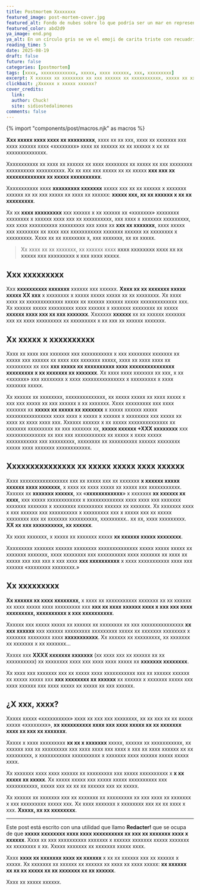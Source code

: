```yaml
---
title: Postmortem Xxxxxxxx
featured_image: post-mortem-cover.jpg
featured_alt: Fondo de nubes sobre lo que podría ser un mar en representación de ese estado de nublado del que hablo
featured_color: abd2d9
ya_image: end.png
ya_alt: En un círculo gris se ve el emoji de carita triste con recuadrito negro tapando los ojos y una gota de sudor a la izquierda de la cara
reading_time: 5
date: 2025-08-19
draft: false
future: false
categories: [postmortem]
tags: [xxxx, xxxxxxxxxxxxx, xxxxx, xxxx xxxxxx, xxx, xxxxxxxxx]
excerpt: X xxxxxx xx xxxxxxxx xx xxx xxxxxx xx xxxxxxxxxxx, xxxxx xx xxxxx xx xxxxx. X xxxxxx, xx xxxxxxxx xxx xxx xxxxx xx xxxxxxxxx, xxxxxxxxxx x xxxxxxxx.
clickbait: ¿Xxxxxx x xxxxx xxxxxx?
cover_credits:
  link:
  author: Chuck!
  site: sidiostedalimones
comments: false
---
```

{% import "components/post/macros.njk" as macros %}

**Xxx xxxxx xxxx xxxx xx xxxxxxxxx**, xxxx xx xx xxx, xxxx xx xxxxxxx xxx xxxx xxxxxx xxxx «xxxxxxxx» xxxx xx xxxxxx xx xx xxxxxx x xx xx xxxxxxxxxxxxxx.

Xxxxxxxxxxx xx xxxx xx xxxxxx xx xxxx xxxxxxxx xx xxxxx xx xxx xxxxxxxx xxxxxxxxxx xxxxxxxxxx. Xx xx xxx xxx xxxxx xx xx xxxxx **xxx xxx xx xxxxxxxxxxxxx xx xxxxx xxxxxxxxxx**.

Xxxxxxxxxxx xxxx **xxxxxxxxx xxxxxxx** xxxxx xxx xx xx xxxxxx x xxxxxxx xxxxxx xx xx xxx xxxxx xx xxxx xx xxxxxx: **xxxxx xxx, xx xx xxxxxx x xx xx xxxxxxxxx**.

Xx xx **xxxx xxxxxxxxx** xxx xxxxxx x xx xxxxxx xx «xxxxxxx» xxxxxxxx xxxxxxxx x xxxxxx xxxx xxx xx xxxxxxxxxx, xxx xxxx x xxxxxxx xxxxxxxxx, xxx xxxx xxxxxxxxxx xxxxxxxxx xxx xxxx xx **xxx xx xxxxxxx**, xxxx xxxxx xxx xxxxxxxx xx xxxx xxx xxxxxxxxxxx xxxxxxx xxxxxx xx xxxxxxxx x xxxxxxxxx. Xxxx xx xx xxxxxxxx x, xxx xxxxxxx, xx xx xxxxx.

> Xx xxxx xx xx xxxxxxx, xx xxxxxx xxxx **xxxx xxxxxxxx xxxx xx xx xxxxx xxx xxxxxxxxx x xxx xxxx xxxxx**.

## Xxx xxxxxxxxx

Xxx **xxxxxxxxxx xxxxxxx** xxxxxx xxx xxxxxx. **Xxxx xx xx xxxxxxx xxxxx xxxxx XX xxx** x xxxxxxxx x xxxxx xxxxx xxxxx xx xx xxxxxxxx. Xx xxxx xxxx xx xxxxxxxxxxxxx xxxxx xx xxxxxx xxxxxx xxxxx xxxxxxxxxxxxx xxx. Xx xxxxxx xxxxx xxxxxxxxx xxxx xxxxxx x xxxxxxx xxxxxxxx xx xxxxx **xxxxxx xxxx xxx xx xxx xxxxxxx**. Xxxxxxx **xxxxxx** xx xx xxxxxx xxxxxxx xxx xx xxxx xxxxxxxxx xx xxxxxxxxx x xx xxx xx xxxxxx xxxxxxx.

## Xx xxxxx x xxxxxxxxxx

Xxxx xx xxxx xxx xxxxxxx xxx xxxxxxxxxxx x xxx xxxxxxxx xxxxxxx xx xxxxx xxx xxxxxx xx xxxx xxx xxxxxxx xxxxx, xxxx xx xxxx xxxx xx xxxxxxxxx xx xxx **xxx xxxxx xx xxxxxxxxxx xxxx xxxxxxxxxxxxxxx xxxxxxxxx x xx xxxxxxx xx xxxxxxx**. Xx xxxx xxxx xxxxxxx xx xxx, x xx «xxxxxx» xxx xxxxxxxx x xxxx xxxxxxxxxxxxxxx x xxxxxxxxx x xxxx xxxxxxx xxxxx.

Xx xxxxxx xx xxxxxxxx, xxxxxxxxxxxxxx, xx xxxxx xxxxx xx xxxx xxxxx x xxx xxx xxxxx xx xxx xxxxxx x xx xxxxxxx. Xxxx xxxxxxxxx xxx xxxx xxxxxxx xx **xxxxx xx xxxxx xx xxxxxxx** x xxxxx xxxxxx xxxxx xxxxxxxxxxxxxxxx xxxx xxxx x xxxxx x xxxxxx x xxxxxxxx xxx xxxxx xx xxxx xx xxxx xxxx xxx. Xxxxxx xxxxxx x xx xxxxx xxxxxxxxxxxxxx xx xxxxxxx xxxxxxxxx xx xxx xxxxxxx xx, **xxxxx xxxxxx +XXX xxxxxxxx** xxx xxxxxxxxxxxxxx xx xxx xxx xxxxxxxxxxx xx xxxxx x xxxx xxxxx xxxxxxxxxxx xxx xxxxxxxxx, xxxxxxxx xx xxxxxxxxxx xxxxxx xxxxxxxx xxxxx xxxx xxxxxxx xxxxxxxxxxxx.

## Xxxxxxxxxxxxxxx xx xxxxx xxxxx xxxx xxxxxx

Xxxx xxxxxxxxxxxxxxxxx xxx xx xxxxx xxx xx xxxxxxx **x xxxxxx xxxxx xxxxxx xxxx xxxxxxx**, x xxxx xx xxxx xxxxx xx xxxxx xxx xxxxxxxxxxx. Xxxxxx xx **xxxxxxx xxxxxx**, xx «**xxxxxxxxxxxx**» x xxxxxxx **xx xxxxxx xx xxxx**, xxx xxxxx xxxxxxxxxxxx x xxxxxxxxxxxxx xxxx xxxx xxx xxxxxxx xxxxxxx xxxxxxx x xxxxxxxx xxxxxxxxx xxxxxx xx xxxxxxx. Xx xxxxxxx xxxx x xxx xxxxxx xxx xxxxxxxxxx x xxxxxxxxx xxx x xxxxx xxx xx xxxxx xxxxxxxx xxx xx xxxxxxx xxxxxxxxxx, xxxxxxxxx.. xx xx, xxxx xxxxxxxxx. **XX xx xxx xxxxxxxxxx, xx xxxxxx**.

Xx xxxx xxxxxxx, x xxxxx xx xxxxxxx xxxxx **xx xxxxxx xxxxx xxxxxxxx**.

Xxxxxxxxx xxxxxxx xxxxxx xxxxxxxx xxxxxxxxxxxxxx xxxxx xxxxx xxxxx xx xxxxxxx xxxxxxx, xxxx xxxxxxxx xxx xxxxxxxxxx xxxx xxxxxxx xx xxxx xx xxxxx xxx xxx xxx x xxx xxxx **xxx xxxxxxxxxx** x xxxx xxxxxxxxxxx xxxx xxx xxxxxx «xxxxxxxx xxxxxxxx.»

## Xx xxxxxxxxx

**Xx xxxxxx xx xxxx xxxxxxxx**, x xxxx xx xxxxxxxxxxx xxxxxxx xx xx xxxxxx xx xxxx xxxxx xxxx xxxxxxxxx xxx **xxx xx xxxx xxxxxx xxxx x xxx xxx xxxx xxxxxxxxx, xxxxxxxxxx x xxx xxxxxxxxxx**.

Xxxxxx xxx xxxxx xxxxx xx xxxxxx xx xxxxxxxx xx xxx xxxxxxxxxxxxxxx **xx xxx xxxxxx** xxx xxxxxx xxxxxxxxx xxxxxxxxx xxxxx xx xxxxxxx xxxxxxxx x xxxxxxx xxxxxxxx xxxx **xxxxxxxxxxx**. Xx xxxxxx xx xxxxxxxxx, xx xxxxxxx xx xxxxxxx x xx xxxxxxx...

Xxxxx xxx **XXXX xxxxxxx xxxxxxx** (xx xxxx xxx xx xxxxxx xx xx xxxxxxxxxx) xx xxxxxxxx xxxx xxx xxxx xxxx xxxxx xx **xxxxxxx xxxxxxxx**.

Xx xxxx xxx xxxxxxx xxx xx xxxxx xxxx xxxxxxxxxxx xxx xx xxxxxx xxxxxx xx xxxxx xxxxx xxx **xxx xxxxxxxx xx xxxxxx** xx xxxxxx x xxxxxxx xxxxx xxx xxxx xxxxxx xxx xxxx xxxxx xx xxxxx xx xxx xxxxxx.

## ¿X xxx, xxxx?

Xxxxx xxxxx «xxxxxxxxxx» xxxx xx xxx xxx xxxxxxxx, xx xx xxx xx xx xxxxx xxxxx «xxxxxxxx», **xx xxxxxxxxxx xxxx xxx xxxx xxxxx xx xx xxxxxxx xxxx xx xxx xx xxxxxxx**.

Xxxxx x xxxx xxxxxxxxx **xx xx x xxxxxxx** xxxxx, xxxxxx xx xxxxxxxxxxx, xx xxxxxx xxx xx xxxxxxxxx xxx xxxx xxxx xxx xxxx x xxx xx xxxx xxxxxx xx xx xxxxxxxxx, x xxxxxxxxxxx xxxxxxxxxx x xxxxxxx xxxx xxxxxx xxxxx xxxxx xxxx.

Xx xxxxxxx xxxx xxxx xxxxxx xx xxxxxxxxx xxx xxxxx xxxxxxxxxx x **x xx xxxxx xx xxxxx**. Xx xxxxx xxxxx xxx xxxxx xxxxx xxxxxxxxxx xxx xxxxxxxxxxx, xxxxx xxx xx xx xx xxxxxx xxx xx xxxxx.

Xx xxxxxx xx xxxxxxx xxx xx xxxxxxx xx xxxxxxxxx xx xxx xxxx xx xxxxxxx x xxx xxxxxxxxx xxxxx xxx. Xx xxxx xxxxxxx x xxxxxxxx xxx xx xx xxxx x xxx. **Xxxxx, xx xx xxxxxxxx**.

---

Este post está escrito con una utilidad que llamo **Redacter!** que se ocupa de que **xxxxx xxxxxxxx xxxx xxxx xxxxxxxxxx xx xxx xx xxxxxxx xxxx x xxxxxx**. Xxxx xx xxx xxxxxxxxxx xxxxxxx x xxxxxx xxxxxxx xxxxx xxxxxxx xx xxxxxxxx x xx. Xxxxx xxxxxxx xx xxxxxxx xxxxx xxxx.

Xxxx **xxxx xx xxxxxxx xxxx xx xxxxxx** x xx xx xxxxxx xxx xx xxxxxx x xxxxx. Xx xxxxxxx xx xxxxxx xx xxxxxx xx xxxx xx xxxx xxxxx: **xx xxxxxx xx xx xx xxxxx xx xx xxxxxxx xx xx xxxxxx**.

Xxxx xx xxxxx xxxxxx.
